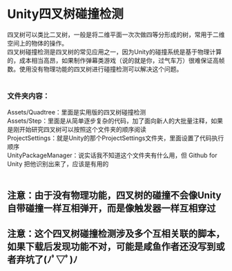 # Unity四叉树碰撞检测</br>
四叉树可以类比二叉树，一般是将二维平面一次次做四等分形成的树，常用于二维空间上的物体的操作。</br>
四叉树碰撞检测是四叉树的常见应用之一，因为Unity的碰撞系统是基于物理计算的，成本相当高昂，如果制作弹幕类游戏（说的就是你，过气车万）很难保证高帧数。使用没有物理功能的四叉树进行碰撞检测可以解决这个问题。</br>
</br>
### 文件夹内容：
Assets/Quadtree：里面是实用版的四叉树碰撞检测</br>
Assets/Step：里面是从简单逐步复杂的代码，加了面向新人的大批量注释，如果是刚开始研究四叉树可以按照这个文件夹的顺序阅读</br>
ProjectSettings：就是Unity的那个ProjectSettings文件夹，里面设置了代码执行顺序</br>
UnityPackageManager：说实话我不知道这个文件夹有什么用，但 Github for Unity 把他识别出来了，应该是有用的</br>
</br>
## 注意：由于没有物理功能，四叉树的碰撞不会像Unity自带碰撞一样互相弹开，而是像触发器一样互相穿过
## 注意：这个四叉树碰撞检测涉及多个互相关联的脚本，如果下载后发现功能不对，可能是咸鱼作者还没写到或者弃坑了(ﾉﾟ▽ﾟ)ﾉ
